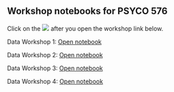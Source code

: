 ## Workshop notebooks for PSYCO 576

Click on the ![](https://colab.research.google.com/assets/colab-badge.svg) after you open the workshop link below.

Data Workshop 1: [Open notebook](https://github.com/simpleParadox/PSYCO-576-Fall-2020/blob/master/PSYCO_576_ML_for_Psychology_DW_1.ipynb)

Data Workshop 2: [Open notebook](https://github.com/simpleParadox/PSYCO-576-Fall-2020/blob/master/PSYCO_576_ML_for_Psychology_DW_2.ipynb)

Data Workshop 3: [Open notebook](https://github.com/simpleParadox/PSYCO-576-Fall-2020/blob/master/PSYCO_576_ML_for_Psychology_DW_3.ipynb)

Data Workshop 4: [Open notebook](https://github.com/simpleParadox/PSYCO-576-Fall-2020/blob/master/PSYCO_576_ML_for_Psychology_DW_4.ipynb)
